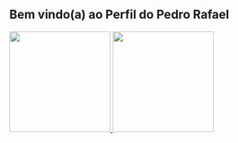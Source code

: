 ## Bem vindo(a) ao Perfil do Pedro Rafael
   <a href="https://github.com/PedroRafael992">
   <img height="180em" src="https://github-readme-stats.vercel.app/api?username=PedroRafael992&show_icons=true&theme=tokyonight&include_all_commits=true&count_private=true"/>
   <img height="180em" src="https://github-readme-stats.vercel.app/api/top-langs/?username=PedroRafael992o&layout=compact&langs_count=6&theme=tokyonight"/>



